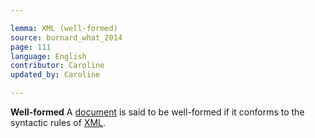 ```yaml
---

lemma: XML (well-formed)
source: burnard_what_2014
page: 111
language: English
contributor: Caroline
updated_by: Caroline

---
```


**Well-formed**
A [document](document.html) is said to be well-formed if it conforms to the syntactic rules of [XML](XML.html).
